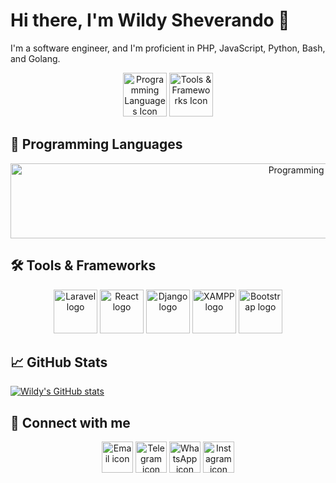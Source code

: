 # Hi there, I'm Wildy Sheverando 👋

I'm a software engineer, and I'm proficient in PHP, JavaScript, Python, Bash, and Golang.

<div align="center">
  <img src="https://image.flaticon.com/icons/png/512/326/326670.png" alt="Programming Languages Icon" width="70"/>
  <img src="https://image.flaticon.com/icons/png/512/319/319626.png" alt="Tools & Frameworks Icon" width="70"/>
</div>

## 🚀 Programming Languages
<div align="center">
  <img src="https://raw.githubusercontent.com/wildy8283/wildy8283/main/programming-language.png" alt="Programming Language Icon" width="1000" height="120"/>
</div>

## 🛠️ Tools & Frameworks
<div align="center">
  <img src="https://laravel.com/img/logomark.min.svg" alt="Laravel logo" width="70"/>
  <img src="https://cdn4.iconfinder.com/data/icons/logos-3/600/React.js_logo-512.png" alt="React logo" width="70"/>
  <img src="https://cdn3.iconfinder.com/data/icons/logos-and-brands-adobe/512/267_Python-512.png" alt="Django logo" width="70"/>
  <img src="https://lerks-studio.ru/wp-content/uploads/2021/05/logo-xampp.png" alt="XAMPP logo" width="70"/>
  <img src="https://banner2.cleanpng.com/20180715/suf/kisspng-bootstrap-responsive-web-design-logo-css3-ui-5b4b24b61f6699.5174971315316774639525.jpg" alt="Bootstrap logo" width="70"/>
</div>

## 📈 GitHub Stats
[![Wildy's GitHub stats](https://github-readme-stats.vercel.app/api?username=wildy8283&show_icons=true&theme=tokyonight)](https://github.com/wildy8283)

## 🔗 Connect with me
<div align="center">
  <a href="mailto:admin@wildy.my.id"><img src="https://img.icons8.com/color/96/000000/gmail.png" alt="Email icon" width="50"/></a>
  <a href="https://t.me/wildy8283"><img src="https://img.icons8.com/color/96/000000/telegram-app--v1.png" alt="Telegram icon" width="50"/></a>
  <a href="https://wa.me/6281219577470"><img src="https://img.icons8.com/color/96/000000/whatsapp--v1.png" alt="WhatsApp icon" width="50"/></a>
  <a href="https://instagram.com/wildy8283"><img src="https://img.icons8.com/color/96/000000/instagram-new--v2.png" alt="Instagram icon" width="50"/></a>
</div>
